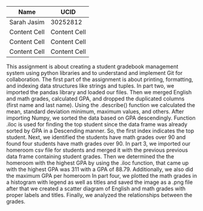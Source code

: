 
 | Name  | UCID |
| ------------- | ------------- |
| Sarah Jasim  | 30252812  |
| Content Cell  | Content Cell  |
| Content Cell  | Content Cell  |
| Content Cell  | Content Cell  |
 
This assignment is about creating a student gradebook management system using python libraries and to understand and implement Git for collaboration.
The first part of the assignment is about printing, formatting, and indexing data structures like strings and tuples. In part two, we imported the pandas library and loaded our files. Then we merged English and math grades, calculated GPA, and dropped the duplicated columns (first name and last name). Using the .describe() function we calculated the mean, standard deviation minimum, maximum values, and others. After importing Numpy, we sorted the data based on GPA descendingly. Function .iloc is used for finding the top student since the data frame was already sorted by GPA in a Descending manner. So, the first index indicates the top student. Next, we identified the students have math grades over 90 and found four students have math grades over 90.
In part 3, we imported our homeroom csv file for students and merged it with the previous previous data frame containing student grades. Then we determined the the homeroom with the highest GPA by using the .iloc function, that came up with the highest GPA was 311 with a GPA of 88.79. Additionally, we also did the maximum GPA per homeroom
In part four,  we plotted  the math grades in a histogram with legend as well as titles and saved the image as a .png file  after that we created a scatter diagram of English and math grades with proper labels and titles. Finally, we analyzed the relationships between the grades.
